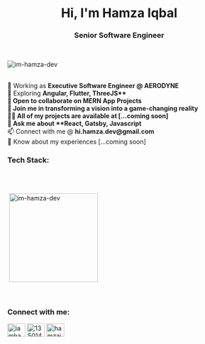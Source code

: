 <h1 align="center">Hi, I'm Hamza Iqbal</h1>
<h3 align="center">Senior Software Engineer</h3>
 
</br>
<p align="left"> <img src="https://komarev.com/ghpvc/?username=im-hamza-dev&label=Profile%20views&color=0e75b6&style=flat" alt="im-hamza-dev" /> </p>

</br>
 🔭 Working as <strong>Executive Software Engineer @ AERODYNE </strong><br/>
 🌱 Exploring <strong>Angular, Flutter, ThreeJS** <br/>
 👯 Open to collaborate on <strong>MERN App Projects</strong> <br/>
 🤝 Join me in <strong>transforming a vision into a game-changing reality</strong> <br/>
 👨‍💻 All of my projects are available at [...coming soon]<br/>
 💬 Ask me about **React, Gatsby, Javascript</strong> <br/>
 📫 Connect with me @ <strong color="blue">hi.hamza.dev@gmail.com</strong> <br/>
 📄 Know about my experiences [...coming soon] <br/>


 

 


<h3 align="left">Tech Stack:</h3>
 


</br>
</br>

<p>&nbsp;<img height='200' src="https://github-readme-stats.vercel.app/api?username=im-hamza-dev&theme=radical&show_icons=true&locale=en" alt="im-hamza-dev" /></p>



</br>
<h3 align="left">Connect with me:</h3>
<p align="left">
<a href="https://linkedin.com/in/iamhamzaiqbal" target="blank"><img align="center" src="https://raw.githubusercontent.com/rahuldkjain/github-profile-readme-generator/master/src/images/icons/Social/linked-in-alt.svg" alt="iamhamzaiqbal" height="30" width="40" /></a>
<a href="https://stackoverflow.com/users/13501489" target="blank"><img align="center" src="https://raw.githubusercontent.com/rahuldkjain/github-profile-readme-generator/master/src/images/icons/Social/stack-overflow.svg" alt="13501489" height="30" width="40" /></a>
<a href="https://www.behance.net/hamzaiqbal62c5" target="blank"><img align="center" src="https://raw.githubusercontent.com/rahuldkjain/github-profile-readme-generator/master/src/images/icons/Social/behance.svg" alt="hamzaiqbal62c5" height="30" width="40" /></a>
</p>
</br>
